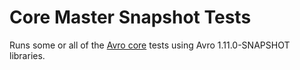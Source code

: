 Core Master Snapshot Tests
==============================================================================

Runs some or all of the [Avro core](../core/readme.md) tests using Avro 1.11.0-SNAPSHOT libraries.
